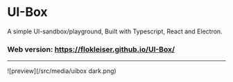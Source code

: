 # UI-Box

A simple UI-sandbox/playground,
Built with Typescript, React and Electron.

<!-- <div align="center"> -->



### Web version: https://flokleiser.github.io/UI-Box/

<!-- </div> -->

___

<!-- ![preview](/src/media/preview.png) -->
![preview](/src/media/uibox dark.png)
